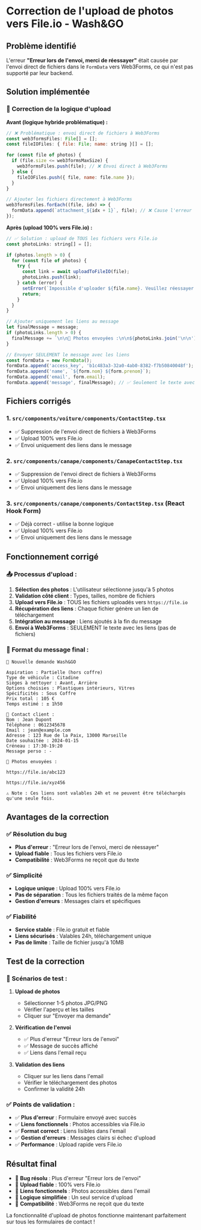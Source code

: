 # Correction de l'upload de photos vers File.io - Wash&GO

## Problème identifié

L'erreur **"Erreur lors de l'envoi, merci de réessayer"** était causée par l'envoi direct de fichiers dans le `FormData` vers Web3Forms, ce qui n'est pas supporté par leur backend.

## Solution implémentée

### 🔧 **Correction de la logique d'upload**

**Avant (logique hybride problématique) :**
```javascript
// ❌ Problématique : envoi direct de fichiers à Web3Forms
const web3formsFiles: File[] = [];
const fileIOFiles: { file: File; name: string }[] = [];

for (const file of photos) {
  if (file.size <= web3formsMaxSize) {
    web3formsFiles.push(file); // ❌ Envoi direct à Web3Forms
  } else {
    fileIOFiles.push({ file, name: file.name });
  }
}

// Ajouter les fichiers directement à Web3Forms
web3formsFiles.forEach((file, idx) => {
  formData.append(`attachment_${idx + 1}`, file); // ❌ Cause l'erreur
});
```

**Après (upload 100% vers File.io) :**
```javascript
// ✅ Solution : upload de TOUS les fichiers vers File.io
const photoLinks: string[] = [];

if (photos.length > 0) {
  for (const file of photos) {
    try {
      const link = await uploadToFileIO(file);
      photoLinks.push(link);
    } catch (error) {
      setError(`Impossible d'uploader ${file.name}. Veuillez réessayer.`);
      return;
    }
  }
}

// Ajouter uniquement les liens au message
let finalMessage = message;
if (photoLinks.length > 0) {
  finalMessage += `\n\n📎 Photos envoyées :\n\n${photoLinks.join('\n\n')}\n\n⚠️ Note : Ces liens sont valables 24h et ne peuvent être téléchargés qu'une seule fois.`;
}

// Envoyer SEULEMENT le message avec les liens
const formData = new FormData();
formData.append('access_key', 'b1c483a3-32a0-4ab0-8382-f7b50840048f');
formData.append('name', `${form.nom} ${form.prenom}`);
formData.append('email', form.email);
formData.append('message', finalMessage); // ✅ Seulement le texte avec liens
```

## Fichiers corrigés

### 1. `src/components/voiture/components/ContactStep.tsx`
- ✅ Suppression de l'envoi direct de fichiers à Web3Forms
- ✅ Upload 100% vers File.io
- ✅ Envoi uniquement des liens dans le message

### 2. `src/components/canape/components/CanapeContactStep.tsx`
- ✅ Suppression de l'envoi direct de fichiers à Web3Forms
- ✅ Upload 100% vers File.io
- ✅ Envoi uniquement des liens dans le message

### 3. `src/components/canape/components/ContactStep.tsx` (React Hook Form)
- ✅ Déjà correct - utilise la bonne logique
- ✅ Upload 100% vers File.io
- ✅ Envoi uniquement des liens dans le message

## Fonctionnement corrigé

### 📤 **Processus d'upload :**

1. **Sélection des photos** : L'utilisateur sélectionne jusqu'à 5 photos
2. **Validation côté client** : Types, tailles, nombre de fichiers
3. **Upload vers File.io** : TOUS les fichiers uploadés vers `https://file.io`
4. **Récupération des liens** : Chaque fichier génère un lien de téléchargement
5. **Intégration au message** : Liens ajoutés à la fin du message
6. **Envoi à Web3Forms** : SEULEMENT le texte avec les liens (pas de fichiers)

### 📧 **Format du message final :**

```
🚗 Nouvelle demande Wash&GO

Aspiration : Partielle (hors coffre)
Type de véhicule : Citadine
Sièges à nettoyer : Avant, Arrière
Options choisies : Plastiques intérieurs, Vitres
Spécificités : Sous Coffre
Prix total : 105 €
Temps estimé : ± 1h50

📩 Contact client :
Nom : Jean Dupont
Téléphone : 0612345678
Email : jean@example.com
Adresse : 123 Rue de la Paix, 13000 Marseille
Date souhaitée : 2024-01-15
Créneau : 17:30-19:20
Message perso : -

📎 Photos envoyées :

https://file.io/abc123

https://file.io/xyz456

⚠️ Note : Ces liens sont valables 24h et ne peuvent être téléchargés qu'une seule fois.
```

## Avantages de la correction

### ✅ **Résolution du bug**
- **Plus d'erreur** : "Erreur lors de l'envoi, merci de réessayer"
- **Upload fiable** : Tous les fichiers vers File.io
- **Compatibilité** : Web3Forms ne reçoit que du texte

### ✅ **Simplicité**
- **Logique unique** : Upload 100% vers File.io
- **Pas de séparation** : Tous les fichiers traités de la même façon
- **Gestion d'erreurs** : Messages clairs et spécifiques

### ✅ **Fiabilité**
- **Service stable** : File.io gratuit et fiable
- **Liens sécurisés** : Valables 24h, téléchargement unique
- **Pas de limite** : Taille de fichier jusqu'à 10MB

## Test de la correction

### 🎯 **Scénarios de test :**

1. **Upload de photos**
   - Sélectionner 1-5 photos JPG/PNG
   - Vérifier l'aperçu et les tailles
   - Cliquer sur "Envoyer ma demande"

2. **Vérification de l'envoi**
   - ✅ Plus d'erreur "Erreur lors de l'envoi"
   - ✅ Message de succès affiché
   - ✅ Liens dans l'email reçu

3. **Validation des liens**
   - Cliquer sur les liens dans l'email
   - Vérifier le téléchargement des photos
   - Confirmer la validité 24h

### ✅ **Points de validation :**

- ✅ **Plus d'erreur** : Formulaire envoyé avec succès
- ✅ **Liens fonctionnels** : Photos accessibles via File.io
- ✅ **Format correct** : Liens lisibles dans l'email
- ✅ **Gestion d'erreurs** : Messages clairs si échec d'upload
- ✅ **Performance** : Upload rapide vers File.io

## Résultat final

- 🎯 **Bug résolu** : Plus d'erreur "Erreur lors de l'envoi"
- 🎯 **Upload fiable** : 100% vers File.io
- 🎯 **Liens fonctionnels** : Photos accessibles dans l'email
- 🎯 **Logique simplifiée** : Un seul service d'upload
- 🎯 **Compatibilité** : Web3Forms ne reçoit que du texte

La fonctionnalité d'upload de photos fonctionne maintenant parfaitement sur tous les formulaires de contact ! 